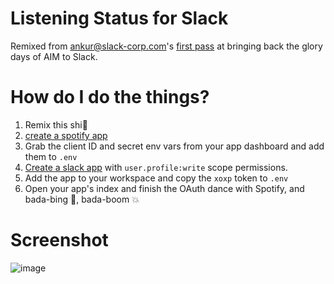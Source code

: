 # Listening Status for Slack

Remixed from ankur@slack-corp.com's [first pass](https://glitch.com/edit/#!/yummy-muse) at bringing back the glory days of AIM to Slack.


# How do I do the things?
1. Remix this shi:poop:
1. [create a spotify app](https://developer.spotify.com/dashboard/applications)
2. Grab the client ID and secret env vars from your app dashboard and add them to `.env`
3. [Create a slack app](https://api.slack.com/apps/) with `user.profile:write` scope permissions.
4. Add the app to your workspace and copy the `xoxp` token to `.env`
5. Open your app's index and finish the OAuth dance with Spotify, and bada-bing :dancer:, bada-boom :boom:

# Screenshot
![image](https://user-images.githubusercontent.com/784889/42721099-dffcb0b4-86e8-11e8-8947-c6389ca9636d.png)

